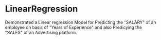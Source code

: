 # LinearRegression
Demonstrated a Linear regression Model for Predicting the "SALARY" of an employee on basis of "Years of Experience" and also Predicying the
"SALES" of an Advertising platform.

